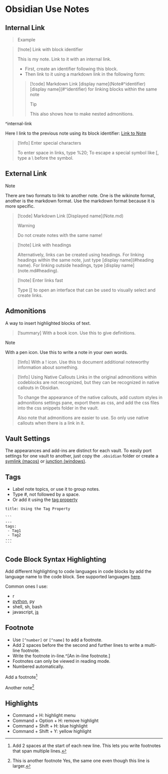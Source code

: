 # Obsidian Use Notes

## Internal Link

> Example

> [!note] Link with block identifier
> 
> This is my note. Link to it with an internal link.
> 
> - First, create an identifier following this block.
> - Then link to it using a markdown link in the following form:
> 
> > [!code] Markdown Link
> > \[display name](Note#^identifier)
> > \[display name](#^identifier) for linking blocks within the same note
> > 	
> > > [!tip]
> > > This also shows how to make nested admonitions.
> > 
> 
^internal-link

Here I link to the previous note using its block identifier: [Link to Note](Obsidian.md#^internal-link)

> [!info] Enter special characters
> 
> To enter space in links, type %20;
> To escape a special symbol like \[, type a \ before the symbol.
## External Link

> [!note]
> There are two formats to link to another note. One is the wikinote format, another is the markdown format. Use the markdown format because it is more specific.
> > [!code] Markdown Link
> > \[Displayed name](Note.md)
> > >[!warning]
> > >Do not create notes with the same name!

> [!note] Link with headings
> 
> Alternatively, links can be created using headings. For linking headings within the same note, just type \[display name](#heading name). For linking outside headings, type \[display name](note.md#heading).

> [!note] Enter links fast
> 
> Type \[\[ to open an interface that can be used to visually select and create links.

## Admonitions

A way to insert highlighted blocks of text.

> [!summary]
> With a book icon. Use this to give definitions.

> [!note]
> With a pen icon. Use this to write a note in your own words.

> [!info]
> With a ! icon. Use this to document additional noteworthy information about something.

> [!info] Using Native Callouts
> Links in the original admonitions within codeblocks are not recognized, but they can be recognized in native callouts in Obsidian. 
> 
> To change the appearance of the native callouts, add custom styles in admonitions settings pane, export them as css, and add the css files into the css snippets folder in the vault.
> 
> Also note that admonitions are easier to use. So only use native callouts when there is a link in it.

## Vault Settings

The appearances and add-ins are distinct for each vault. To easily port settings for one vault to another, just copy the `.obsidian` folder or create a [symlink (macos)](File%20Links.md#^macoslink) or [junction (windows)](File%20Links.md#^windowslink).

## Tags

- Label note topics, or use it to group notes.
- Type #, not followed by a space.
- Or add it using the [tag property](https://help.obsidian.md/Editing+and+formatting/Tags)

````ad-code
title: Using the Tag Property

```
---
tags:
 - Tag1
 - Tag2
---
```

````

## Code Block Syntax Highlighting

Add different highlighting to code languages in code blocks by add the language name to the code block. See supported languages [here](https://prismjs.com/#supported-languages).

Common ones I use:
- r
- [python](Python.md), py
- shell, sh, bash
- javascript, [js](JS.md)

## Footnote

- Use `[^number]` or `[^name]` to add a footnote. 
- Add 2 spaces before the the second and further lines to write a multi-line footnote.
- Write the footnote in-line.^[An in-line footnote.]
- Footnotes can only be viewed in reading mode.
- Numbered automatically.

Add a footnote[^demo]

[^demo]: Add 2 spaces at the start of each new line. 
  This lets you write footnotes that span multiple lines.

Another note[^3]

[^3]: This is another footnote
  Yes, the same one even though this line is larger.

## Highlights

- Command + H: highlight menu
- Command + Option + H: remove highlight
- Command + Shift + H: blue highlight
- Command + Shift + Y: yellow highlight
